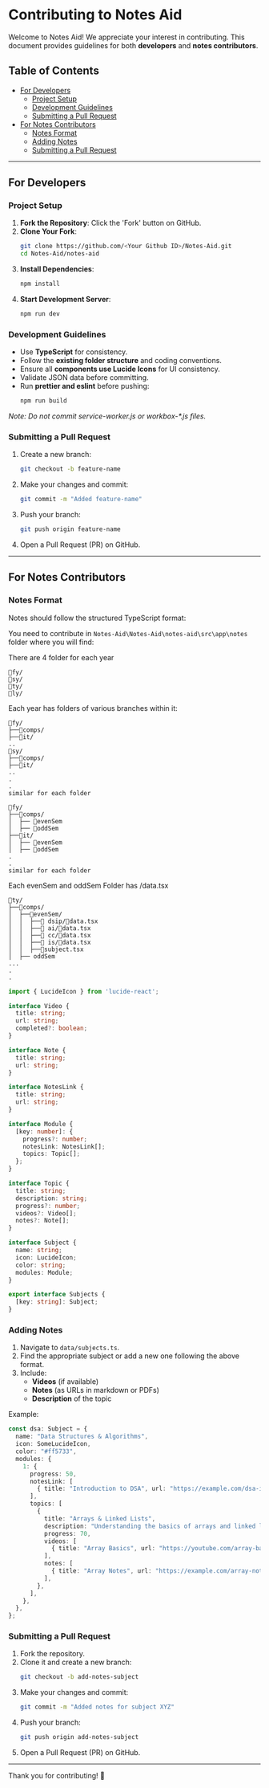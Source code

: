 # Contributing to Notes Aid

Welcome to Notes Aid! We appreciate your interest in contributing. This document provides guidelines for both **developers** and **notes contributors**.

## Table of Contents
- [For Developers](#for-developers)
  - [Project Setup](#project-setup)
  - [Development Guidelines](#development-guidelines)
  - [Submitting a Pull Request](#submitting-a-pull-request)
- [For Notes Contributors](#for-notes-contributors)
  - [Notes Format](#notes-format)
  - [Adding Notes](#adding-notes)
  - [Submitting a Pull Request](#submitting-a-pull-request-1)

---

## For Developers

### Project Setup
1. **Fork the Repository**: Click the 'Fork' button on GitHub.
2. **Clone Your Fork**:
   ```bash
   git clone https://github.com/<Your Github ID>/Notes-Aid.git
   cd Notes-Aid/notes-aid
   ```
3. **Install Dependencies**:
   ```bash
   npm install
   ```
4. **Start Development Server**:
   ```bash
   npm run dev
   ```

### Development Guidelines
- Use **TypeScript** for consistency.
- Follow the **existing folder structure** and coding conventions.
- Ensure all **components use Lucide Icons** for UI consistency.
- Validate JSON data before committing.
- Run **prettier and eslint** before pushing:
  ```bash
  npm run build
  ```

_Note: Do not commit service-worker.js or workbox-*.js files._

### Submitting a Pull Request
1. Create a new branch:
   ```bash
   git checkout -b feature-name
   ```
2. Make your changes and commit:
   ```bash
   git commit -m "Added feature-name"
   ```
3. Push your branch:
   ```bash
   git push origin feature-name
   ```
4. Open a Pull Request (PR) on GitHub.

---

## For Notes Contributors

### Notes Format
Notes should follow the structured TypeScript format:

You need to contribute in `Notes-Aid\Notes-Aid\notes-aid\src\app\notes` folder where you will find:

There are 4 folder for each year
```
📂fy/
📂sy/
📂ty/
📂ly/
```

Each year has folders of various branches within it:
```
📂fy/
├──📂comps/
├──📂it/
..
📂sy/
├──📂comps/
├──📂it/
..
.
.
similar for each folder
```

```
📂fy/
├──📂comps/
│  ├── 📂evenSem
│  ├── 📂oddSem
├──📂it/
│  ├── 📂evenSem
│  ├── 📂oddSem
.
.
similar for each folder
```

Each evenSem and oddSem Folder has <subject>/data.tsx
```
📂ty/
├──📂comps/
│  ├──📂evenSem/
│  │  ├──📂 dsip/📄data.tsx
│  │  ├──📂 ai/📄data.tsx
│  │  ├──📂 cc/📄data.tsx
│  │  ├──📂 is/📄data.tsx
│  │  ├──📄subject.tsx
│  ├── oddSem
...
.
.
```



```ts
import { LucideIcon } from 'lucide-react';

interface Video {
  title: string;
  url: string;
  completed?: boolean;
}

interface Note {
  title: string;
  url: string;
}

interface NotesLink {
  title: string;
  url: string;
}

interface Module {
  [key: number]: {
    progress?: number;
    notesLink: NotesLink[];
    topics: Topic[];
  };
}

interface Topic {
  title: string;
  description: string;
  progress?: number;
  videos?: Video[];
  notes?: Note[];
}

interface Subject {
  name: string;
  icon: LucideIcon;
  color: string;
  modules: Module;
}

export interface Subjects {
  [key: string]: Subject;
}
```

### Adding Notes
1. Navigate to `data/subjects.ts`.
2. Find the appropriate subject or add a new one following the above format.
3. Include:
   - **Videos** (if available)
   - **Notes** (as URLs in markdown or PDFs)
   - **Description** of the topic

Example:
```ts
const dsa: Subject = {
  name: "Data Structures & Algorithms",
  icon: SomeLucideIcon,
  color: "#ff5733",
  modules: {
    1: {
      progress: 50,
      notesLink: [
        { title: "Introduction to DSA", url: "https://example.com/dsa-intro" },
      ],
      topics: [
        {
          title: "Arrays & Linked Lists",
          description: "Understanding the basics of arrays and linked lists.",
          progress: 70,
          videos: [
            { title: "Array Basics", url: "https://youtube.com/array-basics" }
          ],
          notes: [
            { title: "Array Notes", url: "https://example.com/array-notes" }
          ],
        },
      ],
    },
  },
};
```

### Submitting a Pull Request
1. Fork the repository.
2. Clone it and create a new branch:
   ```bash
   git checkout -b add-notes-subject
   ```
3. Make your changes and commit:
   ```bash
   git commit -m "Added notes for subject XYZ"
   ```
4. Push your branch:
   ```bash
   git push origin add-notes-subject
   ```
5. Open a Pull Request (PR) on GitHub.

---

Thank you for contributing! 🎉

